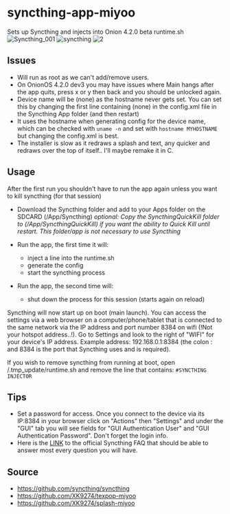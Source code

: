 # syncthing-app-miyoo

Sets up Syncthing and injects into Onion 4.2.0 beta runtime.sh
![Syncthing_001](https://github.com/XK9274/syncthing-app-miyoo/assets/47260768/600624d1-fe60-4cfb-8d2a-3cefd71627a7)
![syncthing](https://github.com/XK9274/syncthing-app-miyoo/assets/47260768/c705ce9c-ad1e-4e66-ac43-9ea16c82cf26)
![2](https://github.com/XK9274/syncthing-app-miyoo/assets/47260768/98dc6645-e280-43d1-9910-56b51ead859a)

## Issues

- Will run as root as we can't add/remove users.
- On OnionOS 4.2.0 dev3 you may have issues where Main hangs after the app quits, press x or y then back and you should be unlocked again.
- Device name will be (none) as the hostname never gets set. You can set this by changing the first line containing (none) in the config.xml file in the Syncthing App folder (and then restart)
- It uses the hostname when generating config for the device name, which can be checked with `uname -n` and set with `hostname MYHOSTNAME` but changing the config.xml is best.
- The installer is slow as it redraws a splash and text, any quicker and redraws over the top of itself.. I'll maybe remake it in C.

## Usage

After the first run you shouldn't have to run the app again unless you want to kill syncthing (for that session)

- Download the Syncthing folder and add to your Apps folder on the SDCARD (/App/Syncthing)
  _optional: Copy the SyncthingQuickKill folder to (/App/SyncthingQuickKill) if you want the ability to Quick Kill until restart. This folder/app is not necessary to use Syncthing_

- Run the app, the first time it will:

  - inject a line into the runtime.sh
  - generate the config
  - start the syncthing process

- Run the app, the second time will:
  - shut down the process for this session (starts again on reload)

Syncthing will now start up on boot (main launch). You can access the settings via a web browser on a computer/phone/tablet that is connected to the same network via the IP address and port number 8384 on wifi (!Not your hotspot address..!). Go to Settings and look to the right of "WIFI" for your device's IP address. Example address: 192.168.0.1:8384 (the colon : and 8384 is the port that Syncthing uses and is required).

If you wish to remove syncthing from running at boot, open /.tmp_update/runtime.sh and remove the line that contains:
`#SYNCTHING INJECTOR`

## Tips

- Set a password for access. Once you connect to the device via its IP:8384 in your browser click on "Actions" then "Settings" and under the "GUI" tab you will see fields for "GUI Authentication User" and "GUI Authentication Password". Don't forget the login info.
- Here is the [LINK](https://docs.syncthing.net/users/faq.html) to the official Syncthing FAQ that should be able to answer most every question you will have.

## Source

- https://github.com/syncthing/syncthing
- https://github.com/XK9274/texpop-miyoo
- https://github.com/XK9274/splash-miyoo
